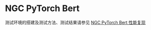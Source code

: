 <!-- omit in toc -->
# NGC PyTorch Bert

测试环境的搭建及测试方法、测试结果请参见 [NGC PyTorch Bert 性能复现](./code/README.md)